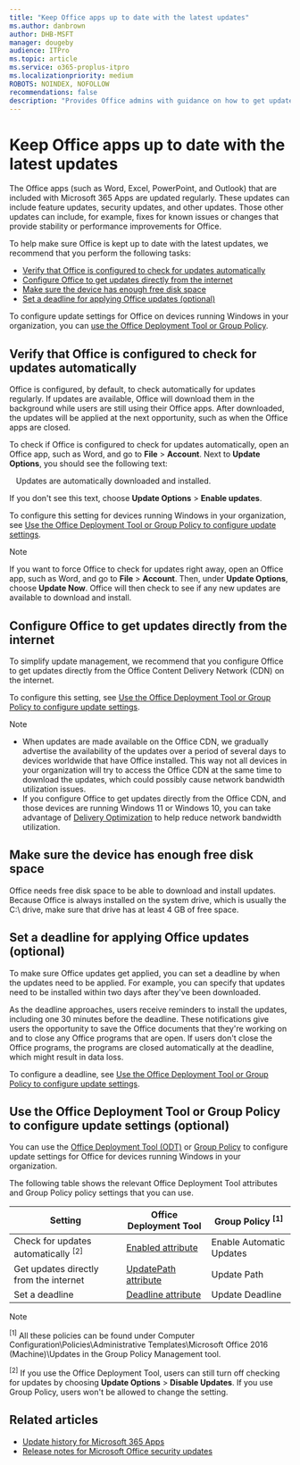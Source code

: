 ```yaml
---
title: "Keep Office apps up to date with the latest updates"
ms.author: danbrown
author: DHB-MSFT
manager: dougeby
audience: ITPro
ms.topic: article
ms.service: o365-proplus-itpro
ms.localizationpriority: medium
ROBOTS: NOINDEX, NOFOLLOW
recommendations: false
description: "Provides Office admins with guidance on how to get updates for Microsoft 365 Apps."
---
```


# Keep Office apps up to date with the latest updates

The Office apps (such as Word, Excel, PowerPoint, and Outlook) that are included with Microsoft 365 Apps are updated regularly. These updates can include feature updates, security updates, and other updates. Those other updates can include, for example, fixes for known issues or changes that provide stability or performance improvements for Office.

To help make sure Office is kept up to date with the latest updates, we recommend that you perform the following tasks:

- [Verify that Office is configured to check for updates automatically](#verify-that-office-is-configured-to-check-for-updates-automatically)
- [Configure Office to get updates directly from the internet](#configure-office-to-get-updates-directly-from-the-internet)
- [Make sure the device has enough free disk space](#make-sure-the-device-has-enough-free-disk-space)
- [Set a deadline for applying Office updates (optional)](#set-a-deadline-for-applying-office-updates-optional)

To configure update settings for Office on devices running Windows in your organization, you can [use the Office Deployment Tool or Group Policy](#use-the-office-deployment-tool-or-group-policy-to-configure-update-settings-optional).

## Verify that Office is configured to check for updates automatically

Office is configured, by default, to check automatically for updates regularly. If updates are available, Office will download them in the background while users are still using their Office apps. After downloaded, the updates will be applied at the next opportunity, such as when the Office apps are closed.

To check if Office is configured to check for updates automatically, open an Office app, such as Word, and go to **File** > **Account**. Next to **Update Options**, you should see the following text:

&nbsp;&nbsp;&nbsp;Updates are automatically downloaded and installed.

If you don't see this text, choose **Update Options** > **Enable updates**.

To configure this setting for devices running Windows in your organization, see [Use the Office Deployment Tool or Group Policy to configure update settings](#use-the-office-deployment-tool-or-group-policy-to-configure-update-settings-optional).

> [!NOTE]
> If you want to force Office to check for updates right away, open an Office app, such as Word, and go to **File** > **Account**. Then, under **Update Options**, choose **Update Now**. Office will then check to see if any new updates are available to download and install.

## Configure Office to get updates directly from the internet

To simplify update management, we recommend that you configure Office to get updates directly from the Office Content Delivery Network (CDN) on the internet.

To configure this setting, see [Use the Office Deployment Tool or Group Policy to configure update settings](#use-the-office-deployment-tool-or-group-policy-to-configure-update-settings-optional).

> [!NOTE]
> - When updates are made available on the Office CDN, we gradually advertise the availability of the updates over a period of several days to devices worldwide that have Office installed. This way not all devices in your organization will try to access the Office CDN at the same time to download the updates, which could possibly cause network bandwidth utilization issues.
> - If you configure Office to get updates directly from the Office CDN, and those devices are running Windows 11 or Windows 10, you can take advantage of [Delivery Optimization](../delivery-optimization.md) to help reduce network bandwidth utilization.

## Make sure the device has enough free disk space

Office needs free disk space to be able to download and install updates. Because Office is always installed on the system drive, which is usually the C:\ drive, make sure that drive has at least 4 GB of free space.

## Set a deadline for applying Office updates (optional)

To make sure Office updates get applied, you can set a deadline by when the updates need to be applied. For example, you can specify that updates need to be installed within two days after they've been downloaded.

As the deadline approaches, users receive reminders to install the updates, including one 30 minutes before the deadline. These notifications give users the opportunity to save the Office documents that they're working on and to close any Office programs that are open. If users don't close the Office programs, the programs are closed automatically at the deadline, which might result in data loss.

To configure a deadline, see [Use the Office Deployment Tool or Group Policy to configure update settings](#use-the-office-deployment-tool-or-group-policy-to-configure-update-settings-optional).

## Use the Office Deployment Tool or Group Policy to configure update settings (optional)

You can use the [Office Deployment Tool (ODT)](../overview-office-deployment-tool.md) or [Group Policy](https://www.microsoft.com/download/details.aspx?id=49030) to configure update settings for Office for devices running Windows in your organization.

The following table shows the relevant Office Deployment Tool attributes and Group Policy policy settings that you can use.

|Setting  |Office Deployment Tool  |Group Policy <sup>[1]</sup>   |
|---------|---------|---------|
|Check for updates automatically <sup>[2]</sup>  | [Enabled attribute](../office-deployment-tool-configuration-options.md#enabled-attribute-part-of-updates-element) |Enable Automatic Updates|
|Get updates directly from the internet     | [UpdatePath attribute](../office-deployment-tool-configuration-options.md#updatepath-attribute-part-of-updates-element) | Update Path        |
|Set a deadline   | [Deadline attribute](../office-deployment-tool-configuration-options.md#deadline-attribute-part-of-updates-element)  | Update Deadline         |

> [!NOTE]
> <sup>[1]</sup> All these policies can be found under Computer Configuration\Policies\Administrative Templates\Microsoft Office 2016 (Machine)\Updates in the Group Policy Management tool.
>
> <sup>[2]</sup> If you use the Office Deployment Tool, users can still turn off checking for updates by choosing **Update Options** > **Disable Updates**. If you use Group Policy, users won't be allowed to change the setting.

## Related articles

- [Update history for Microsoft 365 Apps](/officeupdates/update-history-microsoft365-apps-by-date)
- [Release notes for Microsoft Office security updates](/officeupdates/microsoft365-apps-security-updates)